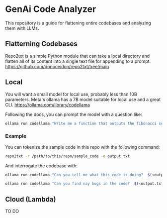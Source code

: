 # GenAi Code Analyzer
This repository is a guide for flattening entire codebases and analyzing them with LLMs. 

## Flatterning Codebases
Repo2txt is a simple Python module that can take a local directory and flatten all of its content into a single text file for appending to a prompt.  https://github.com/donoceidon/repo2txt/tree/main

## Local
You will want a small model for local use, probably less than 10B parameters.
Meta's ollama has a 7B model suitable for local use and a great CLI.
https://ollama.com/library/codellama

Following the docs, you can prompt the model with a question like:
```bash
ollama run codellama "Write me a function that outputs the fibonacci sequence"
```

### Example
You can tokenize the sample code in this repo with the following command:
```bash
repo2txt -r /path/to/this/repo/sample_code -o output.txt
```
And interrogate the codebase with:
```bash
ollama run codellama "Can you tell me what this code is doing?  $(<output.txt)"
```

```bash
ollama run codellama "Can you find nay bugs in the code?  $(<output.txt)"
```

## Cloud (Lambda)
TO DO
